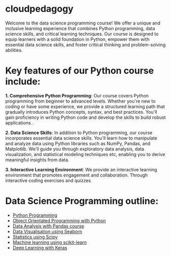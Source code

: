 # cloudpedagogy

Welcome to the data science programming course! We offer a unique and inclusive learning experience that combines Python programming, data science skills, and critical learning techniques. Our course is designed to equip learners with a solid foundation in Python, empower them with essential data science skills, and foster critical thinking and problem-solving abilities.

# Key features of our Python course include:

**1. Comprehensive Python Programming**: Our course covers Python programming from beginner to advanced levels. Whether you're new to coding or have some experience, we provide a structured learning path that gradually introduces Python concepts, syntax, and best practices. You'll gain proficiency in writing Python code and develop the skills to build robust applications..

**2. Data Science Skills**: In addition to Python programming, our course incorporates essential data science skills. You'll learn how to manipulate and analyze data using Python libraries such as NumPy, Pandas, and Matplotlib. We'll guide you through exploratory data analysis, data visualization, and statistical modeling techniques etc, enabling you to derive meaningful insights from data.

<!--**3. Critical Learning Skills**: We believe that learning how to learn is essential for long-term success. Throughout the course, we emphasize critical learning skills such as problem-solving, logical reasoning, and effective study strategies. You'll develop techniques to overcome challenges, enhance your learning efficiency, and adapt to new concepts and technologies.--->

**3. Interactive Learning Environment**: We provide an interactive learning environment that promotes engagement and collaboration. Through interactive coding exercises and quizzes

<!---**4. Hands-on Projects and Real-world Applications**: Learning by doing is a core principle of our course. You'll work on hands-on projects that reinforce your Python programming and data science skills. These projects simulate real-world scenarios, allowing you to apply what you've learned to practical problems and build a portfolio of projects that showcase your abilities.

**5. Interactive Learning Environment**: We provide an interactive learning environment that promotes engagement and collaboration. Through interactive coding exercises, quizzes, and discussions, you'll have the opportunity to apply your knowledge, receive immediate feedback, and connect with fellow learners. Our instructors and a supportive community will be there to guide you throughout your learning journey.--->

<!---**6. Continuous Learning and Growth**: Learning Python and data science is an ongoing process. Our course encourages continuous learning and growth. We provide additional resources, recommended readings, and access to relevant communities and forums, enabling you to stay updated with the latest trends, techniques, and advancements in Python and data science.--->


# Data Science Programming outline:

- [Python Programming](https://github.com/cloudpedagogy/python-programming/blob/main/README.md)
- [Object Orientated Programming with Python](https://github.com/cloudpedagogy/object-oriented-python/blob/main/README.md)
- [Data Analysis with Pandas course](https://github.com/cloudpedagogy/data-analysis-python/blob/main/README.md)
- [Data Visualisation using Seaborn](https://github.com/cloudpedagogy/data-visualisation-python/blob/main/README.md)
- [Statistics using Scipy](https://github.com/cloudpedagogy/statistics-python/blob/main/README.md)
- [Machine learning using scikit-learn](https://github.com/cloudpedagogy/machine-learning-python/blob/main/README.md)
- [Deep Learning with Keras](https://github.com/cloudpedagogy/deep-learning-keras/blob/main/README.md)

